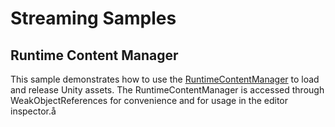 # Streaming Samples

## Runtime Content Manager

This sample demonstrates how to use the [RuntimeContentManager](https://docs.unity3d.com/Packages/com.unity.entities@1.0/manual/content-management.html) to load and release Unity assets. The RuntimeContentManager is accessed through WeakObjectReferences for convenience and for usage in the editor inspector.å
